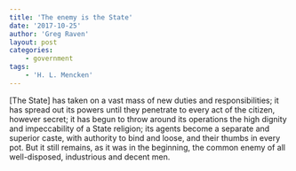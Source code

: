 ```yaml
---
title: 'The enemy is the State'
date: '2017-10-25'
author: 'Greg Raven'
layout: post
categories:
    - government
tags:
    - 'H. L. Mencken'
---
```


\[The State\] has taken on a vast mass of new duties and responsibilities; it has spread out its powers until they penetrate to every act of the citizen, however secret; it has begun to throw around its operations the high dignity and impeccability of a State religion; its agents become a separate and superior caste, with authority to bind and loose, and their thumbs in every pot. But it still remains, as it was in the beginning, the common enemy of all well-disposed, industrious and decent men.